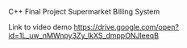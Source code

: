 C++ Final Project
Supermarket Billing System

Link to video demo
https://drive.google.com/open?id=1L_uw_nMWnpy3Zy_lkXS_dmppONJleeqB
